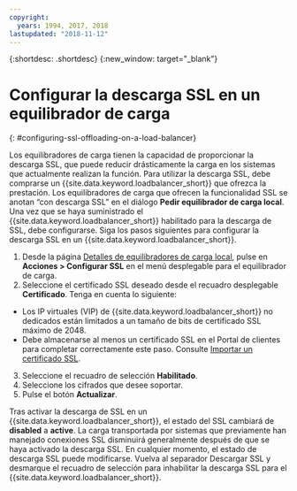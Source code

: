 ```yaml
---
copyright:
  years: 1994, 2017, 2018
lastupdated: "2018-11-12"
---
```


{:shortdesc: .shortdesc}
{:new_window: target="_blank"}

# Configurar la descarga SSL en un equilibrador de carga
{: #configuring-ssl-offloading-on-a-load-balancer}

Los equilibradores de carga tienen la capacidad de proporcionar la descarga SSL, que puede reducir drásticamente la carga en los sistemas que actualmente realizan la función. Para utilizar la descarga SSL, debe comprarse un {{site.data.keyword.loadbalancer_short}} que ofrezca la prestación. Los equilibradores de carga que ofrecen la funcionalidad SSL se anotan “con descarga SSL” en el diálogo **Pedir equilibrador de carga local**. Una vez que se haya suministrado el {{site.data.keyword.loadbalancer_short}} habilitado para la descarga de SSL, debe configurarse. Siga los pasos siguientes para configurar la descarga SSL en un {{site.data.keyword.loadbalancer_short}}.

1. Desde la página [Detalles de equilibradores de carga local](/docs/infrastructure/local-load-balancer?topic=local-load-balancer-viewing-local-load-balancer-details), pulse en **Acciones > Configurar SSL** en el menú desplegable para el equilibrador de carga.
2. Seleccione el certificado SSL deseado desde el recuadro desplegable **Certificado**. Tenga en cuenta lo siguiente:
  - Los IP virtuales (VIP) de {{site.data.keyword.loadbalancer_short}} no dedicados están limitados a un tamaño de bits de certificado SSL máximo de 2048.
  - Debe almacenarse al menos un certificado SSL en el Portal de clientes para completar correctamente este paso. Consulte [Importar un certificado SSL](/docs/infrastructure/local-load-balancer?topic=local-load-balancer-importing-an-ssl-certificate).
3. Seleccione el recuadro de selección **Habilitado**.
4. Seleccione los cifrados que desee soportar.
5. Pulse el botón **Actualizar**.

Tras activar la descarga de SSL en un {{site.data.keyword.loadbalancer_short}}, el estado del SSL cambiará de **disabled** a **active**. La carga transportada por sistemas que previamente han manejado conexiones SSL disminuirá generalmente después de que se haya activado la descarga SSL. En cualquier momento, el estado de descarga SSL puede modificarse. Vuelva al separador Descargar SSL y desmarque el recuadro de selección para inhabilitar la descarga SSL para el {{site.data.keyword.loadbalancer_short}}.
